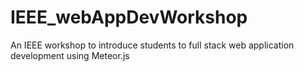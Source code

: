 # IEEE_webAppDevWorkshop
An IEEE workshop to introduce students to full stack web application development using Meteor.js

